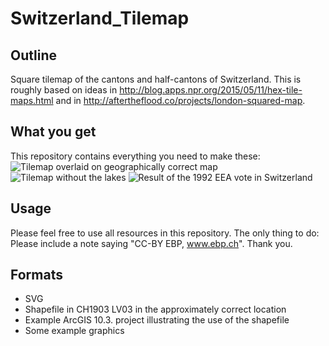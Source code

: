 # Switzerland_Tilemap

## Outline
Square tilemap of the cantons and half-cantons of Switzerland. This is roughly based on ideas in http://blog.apps.npr.org/2015/05/11/hex-tile-maps.html and in http://aftertheflood.co/projects/london-squared-map.

## What you get
This repository contains everything you need to make these:
![Tilemap overlaid on geographically correct map](https://raw.githubusercontent.com/ernstbaslerpartner/Switzerland_Tilemap/master/Karte.png)
![Tilemap without the lakes](https://raw.githubusercontent.com/ernstbaslerpartner/Switzerland_Tilemap/master/Switzerland-Tiles%20-%20wo-Lakes.png)
![Result of the 1992 EEA vote in Switzerland](https://raw.githubusercontent.com/ernstbaslerpartner/Switzerland_Tilemap/master/Beispieldarstellung_Karte_EWR_Abstimmung.png)

## Usage
Please feel free to use all resources in this repository. The only thing to do: Please include a note saying "CC-BY EBP, www.ebp.ch". Thank you.

## Formats
* SVG
* Shapefile in CH1903 LV03 in the approximately correct location
* Example ArcGIS 10.3. project illustrating the use of the shapefile
* Some example graphics
